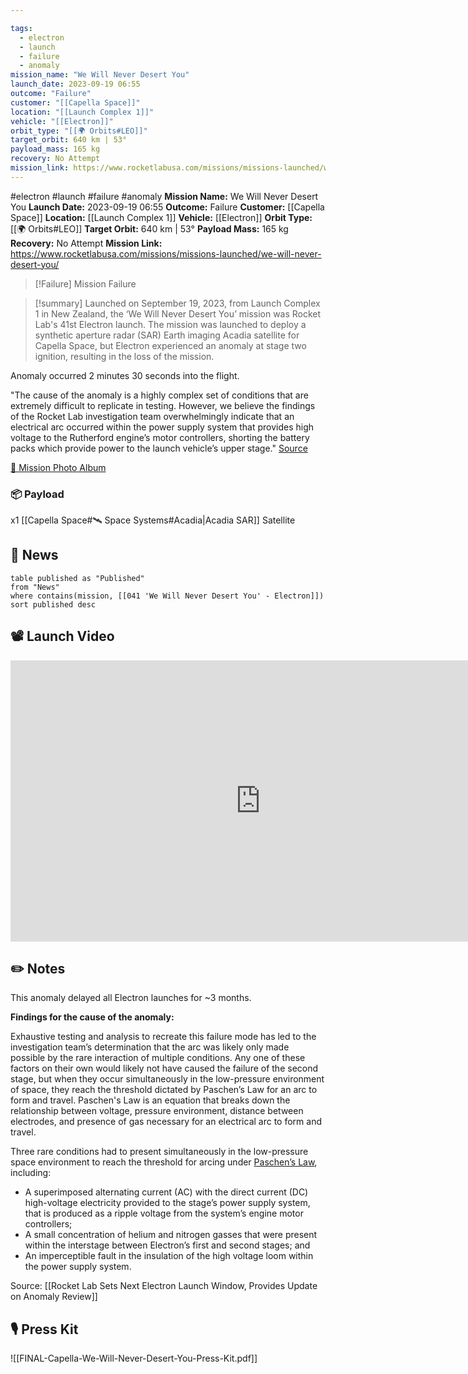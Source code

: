 ```yaml
---

tags:
  - electron
  - launch
  - failure
  - anomaly
mission_name: "We Will Never Desert You"
launch_date: 2023-09-19 06:55
outcome: "Failure"
customer: "[[Capella Space]]"
location: "[[Launch Complex 1]]"
vehicle: "[[Electron]]"
orbit_type: "[[🌍 Orbits#LEO]]"
target_orbit: 640 km | 53°
payload_mass: 165 kg
recovery: No Attempt
mission_link: https://www.rocketlabusa.com/missions/missions-launched/we-will-never-desert-you/
---
```


#electron #launch #failure #anomaly
**Mission Name:** We Will Never Desert You
**Launch Date:** 2023-09-19 06:55
**Outcome:** Failure
**Customer:** [[Capella Space]]
**Location:** [[Launch Complex 1]]
**Vehicle:** [[Electron]]
**Orbit Type:** [[🌍 Orbits#LEO]]
**Target Orbit:** 640 km | 53°
**Payload Mass:** 165 kg
**Recovery:** No Attempt
**Mission Link:** https://www.rocketlabusa.com/missions/missions-launched/we-will-never-desert-you/

>[!Failure] Mission Failure

>[!summary]
Launched on September 19, 2023, from Launch Complex 1 in New Zealand, the ‘We Will Never Desert You’ mission was Rocket Lab's 41st Electron launch. The mission was launched to deploy a synthetic aperture radar (SAR) Earth imaging Acadia satellite for Capella Space, but Electron experienced an anomaly at stage two ignition, resulting in the loss of the mission. 
>
Anomaly occurred 2 minutes 30 seconds into the flight.
>
"The cause of the anomaly is a highly complex set of conditions that are extremely difficult to replicate in testing. However, we believe the findings of the Rocket Lab investigation team overwhelmingly indicate that an electrical arc occurred within the power supply system that provides high voltage to the Rutherford engine’s motor controllers, shorting the battery packs which provide power to the launch vehicle’s upper stage."
[Source](https://www.businesswire.com/news/home/20231108450544/en/Rocket-Lab-Announces-Third-Quarter-2023-Financial-Results-Issues-Guidance-For-Fourth-Quarter-2023-and-Revenue-Guidance-for-First-Quarter-2024)
>
[📸 Mission Photo Album](https://www.flickr.com/photos/rocketlab/albums/72177720311276483/)

### 📦 Payload

x1 [[Capella Space#🛰️ Space Systems#Acadia|Acadia SAR]] Satellite

## 📰 News
```dataview
table published as "Published"
from "News"
where contains(mission, [[041 'We Will Never Desert You' - Electron]])
sort published desc
```

## 📽️ Launch Video

<iframe width="800" height="450" src="https://www.youtube.com/embed/AfYFqsk_NGk" title="Rocket Lab&#39;s Electron - We Will Never Desert You Mission" frameborder="0" allow="accelerometer; autoplay; clipboard-write; encrypted-media; gyroscope; picture-in-picture; web-share" referrerpolicy="strict-origin-when-cross-origin" allowfullscreen></iframe>     

## ✏️ Notes


This anomaly delayed all Electron launches for ~3 months.

**Findings for the cause of the anomaly:** 

Exhaustive testing and analysis to recreate this failure mode has led to the investigation team’s determination that the arc was likely only made possible by the rare interaction of multiple conditions. Any one of these factors on their own would likely not have caused the failure of the second stage, but when they occur simultaneously in the low-pressure environment of space, they reach the threshold dictated by Paschen’s Law for an arc to form and travel. Paschen's Law is an equation that breaks down the relationship between voltage, pressure environment, distance between electrodes, and presence of gas necessary for an electrical arc to form and travel.

Three rare conditions had to present simultaneously in the low-pressure space environment to reach the threshold for arcing under [Paschen’s Law](https://en.wikipedia.org/wiki/Paschen%27s_law), including:
- A superimposed alternating current (AC) with the direct current (DC) high-voltage electricity provided to the stage’s power supply system, that is produced as a ripple voltage from the system’s engine motor controllers;
- A small concentration of helium and nitrogen gasses that were present within the interstage between Electron’s first and second stages; and
- An imperceptible fault in the insulation of the high voltage loom within the power supply system.

Source: [[Rocket Lab Sets Next Electron Launch Window, Provides Update on Anomaly Review]]


## 🎙️ Press Kit

![[FINAL-Capella-We-Will-Never-Desert-You-Press-Kit.pdf]]